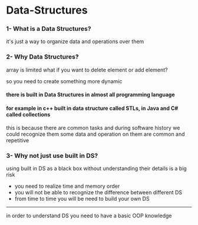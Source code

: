 # Data-Structures

### 1- What is a Data Structures? 
it's just a way to organize data and operations over them 
### 2- Why Data Structures?
array is limited what if you want to delete element or add element? 

so you need to create something more dynamic

#### there is built in Data Structures in almost all programming language 
#### for example in c++ built in data structure called STLs, in Java and C# called collections
this is because there are common tasks and during software history we could recognize them 
some data and operation on them are common and repetitive 
### 3- Why not just use built in DS?
using built in DS as a black box without understanding their details is a big risk 

- you need to realize time and memory order
- you will not be able to recognize the difference between different DS 
- from time to time you will be need to build your own DS


<hr>

in order to understand DS you need to have a basic OOP knowledge 